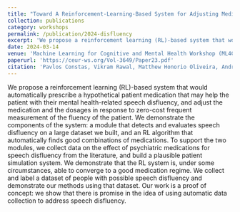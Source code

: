 ```yaml
---
title: "Toward A Reinforcement-Learning-Based System for Adjusting Medication to Minimize Speech Disfluency"
collection: publications
category: workshops
permalink: /publication/2024-disfluency
excerpt: 'We propose a reinforcement learning (RL)-based system that would automatically prescribe a hypothetical patient medication that may help the patient with their mental health-related speech disfluency, and adjust the medication and the dosages in response to zero-cost frequent measurement of the fluency of the patient. We demonstrate the components of the system: a module that detects and evaluates speech disfluency on a large dataset we built, and an RL algorithm that automatically finds good combinations of medications. To support the two modules, we collect data on the effect of psychiatric medications for speech disfluency from the literature, and build a plausible patient simulation system. We demonstrate that the RL system is, under some circumstances, able to converge to a good medication regime. We collect and label a dataset of people with possible speech disfluency and demonstrate our methods using that dataset. Our work is a proof of concept: we show that there is promise in the idea of using automatic data collection to address speech disfluency.'
date: 2024-03-14
venue: 'Machine Learning for Cognitive and Mental Health Workshop (ML4CMH), AAAI 2024'
paperurl: 'https://ceur-ws.org/Vol-3649/Paper23.pdf'
citation: 'Pavlos Constas, Vikram Rawal, Matthew Honorio Oliveira, Andreas Constas, Aditya Khan, Kaison Cheung, Najma Sultani, Carrie Chen, Micol Altomare, Michael Akzam, Jiacheng Chen, Vhea He, Lauren Altomare, Heraa Muqri, Asad Khan, Nimit Amikumar Bhanshali, Youssef Rachad, Michael Guerzhoy. 2024. Toward A Reinforcement-Learning-Based System for Adjusting Medication to Minimize Speech Disfluency. In Proceedings of the Machine Learning for Cognitive and Mental Health Workshop (ML4CMH), AAAI 2024.'
---
```


We propose a reinforcement learning (RL)-based system that would automatically prescribe a hypothetical patient medication that may help the patient with their mental health-related speech disfluency, and adjust the medication and the dosages in response to zero-cost frequent measurement of the fluency of the patient. We demonstrate the components of the system: a module that detects and evaluates speech disfluency on a large dataset we built, and an RL algorithm that automatically finds good combinations of medications. To support the two modules, we collect data on the effect of psychiatric medications for speech disfluency from the literature, and build a plausible patient simulation system. We demonstrate that the RL system is, under some circumstances, able to converge to a good medication regime. We collect and label a dataset of people with possible speech disfluency and demonstrate our methods using that dataset. Our work is a proof of concept: we show that there is promise in the idea of using automatic data collection to address speech disfluency.